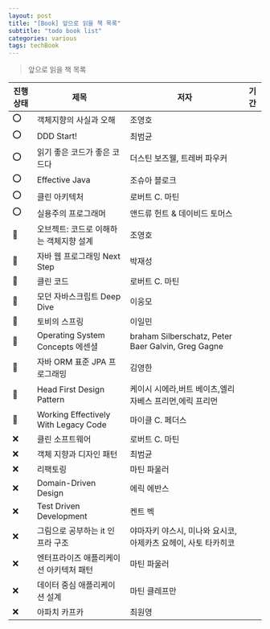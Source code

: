 ```yaml
---
layout: post
title: "[Book] 앞으로 읽을 책 목록"
subtitle: "todo book list"
categories: various
tags: techBook
---
```


> 앞으로 읽을 책 목록

|진행상태|제목|저자|기간|
|--|--|--|--|
|⭕️|객체지향의 사실과 오해|조영호|
|⭕️|DDD Start!|최범균|
|⭕️|읽기 좋은 코드가 좋은 코드다|더스틴 보즈웰, 트레버 파우커|
|⭕️|Effective Java|조슈아 블로크||
|⭕️|클린 아키텍처|로버트 C. 마틴||
|⭕️|실용주의 프로그래머|앤드류 헌트 & 데이비드 토머스|
|🔺|오브젝트: 코드로 이해하는 객체지향 설계|조영호||
|🔺|자바 웹 프로그래밍 Next Step|박재성|
|🔺|클린 코드|로버트 C. 마틴||
|🔺|모던 자바스크립트 Deep Dive|이웅모||
|🔺|토비의 스프링|이일민|
|🔺|Operating System Concepts 에센셜|braham Silberschatz, Peter Baer Galvin, Greg Gagne|
|🔺|자바 ORM 표준 JPA 프로그래밍|김영한|
|🔺|Head First Design Pattern|케이시 시에라,버트 베이츠,엘리자베스 프리먼,에릭 프리먼|
|🔺|Working Effectively With Legacy Code|마이클 C. 페더스|
|❌|클린 소프트웨어|로버트 C. 마틴|
|❌|객체 지향과 디자인 패턴|최범균|
|❌|리팩토링|마틴 파울러|
|❌|Domain-Driven Design|에릭 에반스|
|❌|Test Driven Development|켄트 벡|
|❌|그림으로 공부하는 it 인프라 구조|야마자키 야스시, 미나와 요시코, 아제카츠 요헤이, 사토 타카히코|
|❌|엔터프라이즈 애플리케이션 아키텍처 패턴|마틴 파울러|
|❌|데이터 중심 애플리케이션 설계|마틴 클레프만|
|❌|아파치 카프카|최원영|
